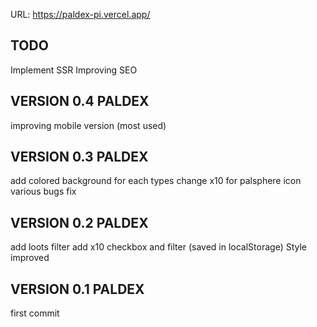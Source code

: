 URL: https://paldex-pi.vercel.app/

## TODO

Implement SSR
Improving SEO

## VERSION 0.4 PALDEX

improving mobile version (most used)

## VERSION 0.3 PALDEX

add colored background for each types
change x10 for palsphere icon
various bugs fix

## VERSION 0.2 PALDEX

add loots filter
add x10 checkbox and filter (saved in localStorage)
Style improved

## VERSION 0.1 PALDEX

first commit
